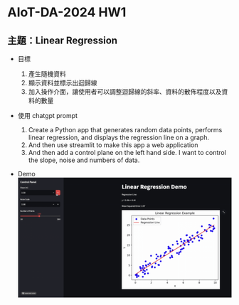# AIoT-DA-2024 HW1

## 主題：Linear Regression

* 目標
    1. 產生隨機資料
    2. 顯示資料並標示出迴歸線
    3. 加入操作介面，讓使用者可以調整迴歸線的斜率、資料的散佈程度以及資料的數量

* 使用 chatgpt prompt
    1. Create a Python app that generates random data points, performs linear regression, and displays the regression line on a graph.
    2. And then use streamlit to make this app a web application
    3. And then add a control plane on the left hand side. I want to control the slope, noise and numbers of data.

* Demo
![demo.gif](demo.gif)